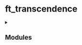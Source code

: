 # ft_transcendence


<details>
<summary><h2>Modules</h2></summary>

## 🛠️ Web (backend/frontend)
   ├── Major: Framework Backend (Fastify + Node.js)
   │   └── ⚠ Nécessaire pour sortir du PHP
   ├── Minor: Frontend Toolkit (Tailwind + TS)
   └── Minor: Database (SQLite)
       └── ⚠ Nécessaire si tu as un backend avec données persistantes

## 👤 User Management
   ├── Major: Standard User Auth (register, login, stats, avatar, friends)
   │   └── Très cohérent avec un backend
   └── Major: Remote Auth (Google Sign-In)
       └── Bonus en ergonomie mais plus complexe

## 🎮 Gameplay & UX
   ├── Major: Remote Players (essentiel pour multijoueur à distance)
   ├── Major: Multiplayer (jeu à 3+)
   ├── Major: Another Game + Matchmaking + History
   ├── Major: Live Chat (invite, block, notif tournoi)
   └── Minor: Game Customization (power-ups, map)

## 🧠 AI & Stats
   ├── Major: AI Opponent (⚠️ sans A*, simule un humain)
   └── Minor: Stats Dashboards (graphiques, historique, user tracking)

## 🔐 Cybersecurity
   ├── Major: WAF + Vault (production-grade security)
   ├── Major: JWT + 2FA
   └── Minor: GDPR Compliance

## ⚙️ DevOps
   ├── Major: Microservices Backend (si tu veux découper les responsabilités)
   ├── Major: ELK Log System
   └── Minor: Monitoring (Prometheus + Grafana)

## 🖼️ Graphics
   └── Major: 3D Pong (Babylon.js) — très visuel, pas obligatoire

## 🌍 Accessibility
   ├── Minor: Mobile & device support
   ├── Minor: Browser compatibility
   ├── Minor: Multi-language
   ├── Minor: Accessibility (malvoyants)
   └── Minor: Server-Side Rendering

## 🕹️ Server-Side Pong
   ├── Major: Pong avec API + logique côté serveur
   └── Major: Pong en CLI connecté au web (très original !)

</details>
